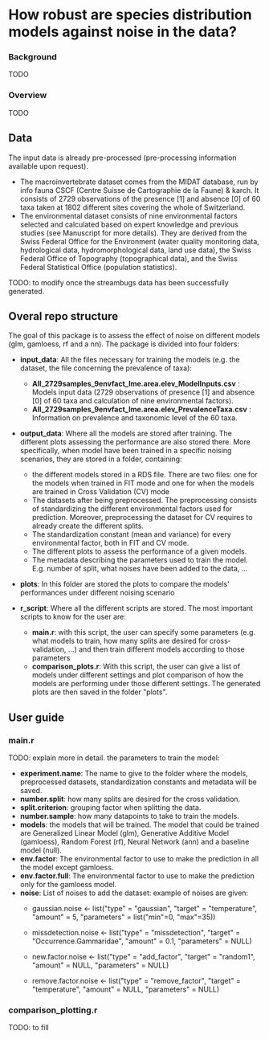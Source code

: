 # How robust are species distribution models against noise in the data?

### Background

TODO

### Overview

TODO

## Data

The input data is already pre-processed (pre-processing information available upon request).

* The macroinvertebrate dataset comes from the MIDAT database, run by info fauna CSCF (Centre Suisse de Cartographie de la Faune) & karch. It consists of 2729 observations of the presence [1] and absence [0] of 60 taxa taken at 1802 different sites covering the whole of Switzerland.
* The environmental dataset consists of nine environmental factors selected and calculated based on expert knowledge and previous studies (see Manuscript for more details). They are derived from the Swiss Federal Office for the Environment (water quality monitoring data, hydrological data, hydromorphological data, land use data), the Swiss Federal Office of Topography (topographical data), and the Swiss Federal Statistical Office (population statistics).

TODO: to modify once the streambugs data has been successfully generated.


## Overal repo structure

The goal of this package is to assess the effect of noise on different models (glm, gamloess, rf and a nn). The package is divided into four folders:

* **input_data**: All the files necessary for training the models (e.g. the dataset, the file concerning the prevalence of taxa):
    * __All_2729samples_9envfact_lme.area.elev_ModelInputs.csv__ : Models input data (2729 observations of presence [1] and absence [0] of 60 taxa and calculation of nine environmental factors).
    * __All_2729samples_9envfact_lme.area.elev_PrevalenceTaxa.csv__ : Information on prevalence and taxonomic level of the 60 taxa.

*	**output_data**: Where all the models are stored after training. The different plots assessing the performance are also stored there. More specifically, when model have been trained in a specific noising scenarios, they are stored in a folder, containing:
    * the different models stored in a RDS file. There are two files: one for the models when trained in FIT mode and one for when the models are trained in Cross Validation (CV) mode
    * The datasets after being preprocessed. The preprocessing consists of standardizing the different environmental factors used for prediction. Moreover, preprocessing the dataset for CV requires to already create the different splits.
    * The standardization constant (mean and variance) for every environmental factor, both in FIT and CV mode.
    * The different plots to assess the performance of a given models.
    * The metadata describing the parameters used to train the model. E.g. number of split, what noises have been added to the data, ...
*	**plots**: In this folder are stored the plots to compare the models' performances under different noising scenario
*	**r_script**: Where all the different scripts are stored. The most important scripts to know for the user are:
    * **main.r**: with this script, the user can specify some parameters (e.g. what models to train, how many splits are desired for cross-validation, ...) and then train different models according to those parameters
    * **comparison_plots.r**: With this script, the user can give a list of models under different settings and plot comparison of how the models are performing under those different settings. The generated plots are then saved in the folder "plots".

## User guide

### main.r

TODO: explain more in detail. the parameters to train the model:

* **experiment.name**: The name to give to the folder where the models, preprocessed datasets, standardization constants and metadata will be saved.
* **number.split**: how many splits are desired for the cross validation.
* **split.criterion**: grouping factor when splitting the data.
* **number.sample**: how many datapoints to take to train the models.
* **models**: the models that will be trained. The model that could be trained are Generalized Linear Model (glm), Generative Additive Model (gamloess), Random Forest (rf), Neural Network (ann) and a baseline model (null).
* **env.factor**: The environmental factor to use to make the prediction in all the model except gamloess.
* **env.factor.full**: The environmental factor to use to make the prediction only for the gamloess model.
* **noise**: List of noises to add the dataset: example of noises are given:
    * gaussian.noise <- list("type" = "gaussian", "target" = "temperature", "amount" = 5, "parameters" = list("min"=0, "max"=35))

    * missdetection.noise <- list("type" = "missdetection", "target" = "Occurrence.Gammaridae", "amount" = 0.1, "parameters" = NULL)

    * new.factor.noise <- list("type" = "add_factor", "target" = "random1", "amount" = NULL, "parameters" = NULL)

    *	remove.factor.noise <- list("type" = "remove_factor", "target" = "temperature", "amount" = NULL, "parameters" = NULL)

### comparison_plotting.r

TODO: to fill
